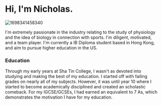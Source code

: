 # Hi, I'm Nicholas.

![1698341458340](https://github.com/beepboopblap/About-Me/assets/89974500/3908197b-65d2-4ade-9c0f-c003df4fa010)

I'm extremely passionate in the industry relating to the study of physiology and the idea of biology in connection with sports. I'm diligent, motivated, and a team player. I'm currently a IB Diploma student based in Hong Kong, and aim to pursue higher education in the US.


### Education

Through my early years at Sha Tin College, I wasn't as devoted into studying and making the best of my education. I started off with failing grades on nearly all of my subjects. However, it was until year 10 where I started to become academically disciplined and created an scholastic comeback. For my IGCSE/GCSEs, I had earned an equivalent to 7 As, which demonstrates the motivation I have for my education.

